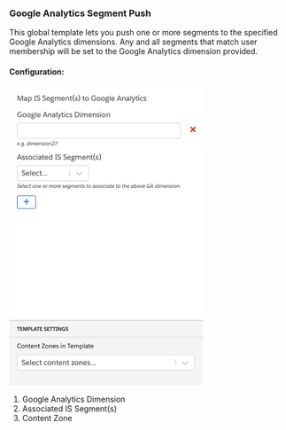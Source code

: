 ### Google Analytics Segment Push

This global template lets you push one or more segments to the specified Google Analytics dimensions. Any and all segments that match user membership will be set to the Google Analytics dimension provided.

#### Configuration:
<img src="config.png" alt="Google Analytics Segment Push Configuration" width="350px"/>

1. Google Analytics Dimension
2. Associated IS Segment(s)
3. Content Zone